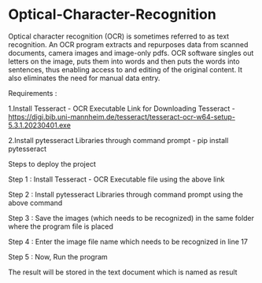 # Optical-Character-Recognition

Optical character recognition (OCR) is sometimes referred to as text recognition. An OCR program extracts and repurposes data from scanned documents, camera images and image-only pdfs. OCR software singles out letters on the image, puts them into words and then puts the words into sentences, thus enabling access to and editing of the original content. It also eliminates the need for manual data entry.

Requirements :

1.Install Tesseract - OCR Executable
Link for Downloading Tesseract - https://digi.bib.uni-mannheim.de/tesseract/tesseract-ocr-w64-setup-5.3.1.20230401.exe

2.Install pytesseract Libraries through command prompt -  pip install pytesseract

Steps to deploy the project

Step 1 : Install Tesseract - OCR Executable file using the above link

Step 2 : Install pytesseract Libraries through command prompt using the above command

Step 3 : Save the images (which needs to be recognized) in the same folder where the program file is placed

Step 4 : Enter the image file name which needs to be recognized in line 17

Step 5 : Now, Run the program


The result will be stored in the text document which is named as result
